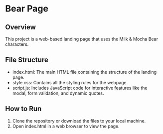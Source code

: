 # Bear Page

## Overview
This project is a web-based landing page that uses the Milk & Mocha Bear characters.

## File Structure
* index.html: The main HTML file containing the structure of the landing page.
* style.css: Contains all the styling rules for the webpage.
* script.js: Includes JavaScript code for interactive features like the modal, form validation, and dynamic quotes.

## How to Run
1. Clone the repository or download the files to your local machine.
2. Open index.html in a web browser to view the page.